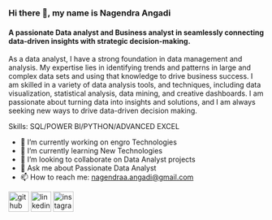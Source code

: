 ### Hi there 👋, my name is Nagendra Angadi
#### A passionate Data analyst and Business analyst in seamlessly connecting data-driven insights with strategic decision-making.
As a data analyst, I have a strong foundation in data management and analysis. My expertise lies in identifying trends and patterns in large and complex data sets and using that knowledge to drive business success. I am skilled in a variety of data analysis tools, and techniques, including data visualization, statistical analysis, data mining, and creative dashboards.  I am passionate about turning data into insights and solutions, and I am always seeking new ways to drive data-driven decision making.

Skills: SQL/POWER BI/PYTHON/ADVANCED EXCEL

- 🔭 I’m currently working on engro Technologies 
- 🌱 I’m currently learning New Technologies 
- 👯 I’m looking to collaborate on Data Analyst projects 
- 💬 Ask me about Passionate Data Analyst 
- 📫 How to reach me: nagendraa.angadi@gmail.com 


[<img src='https://cdn.jsdelivr.net/npm/simple-icons@3.0.1/icons/github.svg' alt='github' height='40'>](https://github.com/https://github.com/NagendraAngadi)  [<img src='https://cdn.jsdelivr.net/npm/simple-icons@3.0.1/icons/linkedin.svg' alt='linkedin' height='40'>](https://www.linkedin.com/in/linkedin.com/in/nagendra-angadi-428b67222/)  [<img src='https://cdn.jsdelivr.net/npm/simple-icons@3.0.1/icons/instagram.svg' alt='instagram' height='40'>](https://www.instagram.com/https://www.instagram.com/im_nagendraangadi//)  


